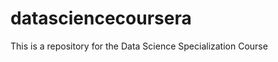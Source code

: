 datasciencecoursera
===================
This is a repository for the Data Science Specialization Course
